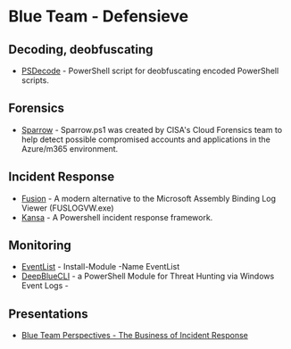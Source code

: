 # Blue Team - Defensieve


## Decoding, deobfuscating
- [PSDecode](https://github.com/R3MRUM/PSDecode) - PowerShell script for deobfuscating encoded PowerShell scripts.

## Forensics
- [Sparrow](https://github.com/cisagov/Sparrow) - Sparrow.ps1 was created by CISA's Cloud Forensics team to help detect possible compromised accounts and applications in the Azure/m365 environment.

## Incident Response
- [Fusion](https://github.com/awaescher/Fusion) - A modern alternative to the Microsoft Assembly Binding Log Viewer (FUSLOGVW.exe) 
- [Kansa](https://github.com/davehull/Kansa) - A Powershell incident response framework.

## Monitoring
- [EventList](https://www.powershellgallery.com/packages/EventList/2.0.0) - Install-Module -Name EventList 
- [DeepBlueCLI](https://github.com/sans-blue-team/DeepBlueCLI) - a PowerShell Module for Threat Hunting via Windows Event Logs -

## Presentations
- [Blue Team Perspectives - The Business of Incident Response](https://digital-forensics.sans.org/summit-archives/Prague_Summit/Blue_Team_Perspectives_David_Kovar.pdf)
